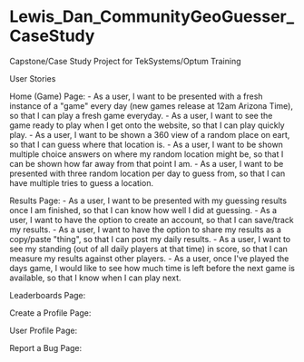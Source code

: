 # Lewis_Dan_CommunityGeoGuesser_CaseStudy
Capstone/Case Study Project for TekSystems/Optum Training


User Stories

  Home (Game) Page:
    - As a user, I want to be presented with a fresh instance of a "game" every day (new games release at 12am Arizona Time), so that I can play a fresh game everyday.
    - As a user, I want to see the game ready to play when I get onto the website, so that I can play quickly play.
    - As a user, I want to be shown a 360 view of a random place on eart, so that I can guess where that location is.
    - As a user, I want to be shown multiple choice answers on where my random location might be, so that I can be shown how far away from that point I am.
    - As a user, I want to be presented with three random location per day to guess from, so that I can have multiple tries to guess a location.
    
  Results Page:
    - As a user, I want to be presented with my guessing results once I am finished, so that I can know how well I did at guessing.
    - As a user, I want to have the option to create an account, so that I can save/track my results.
    - As a user, I want to have the option to share my results as a copy/paste "thing", so that I can post my daily results.
    - As a user, I want to see my standing (out of all daily players at that time) in score, so that I can measure my results against other players.
    - As a user, once I've played the days game, I would like to see how much time is left before the next game is available, so that I know when I can play next.
  
  Leaderboards Page:
  
  
  Create a Profile Page:
  
  
  User Profile Page:
  
  
  Report a Bug Page:
